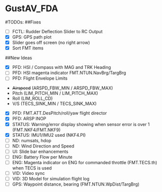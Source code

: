 # GustAV_FDA
#TODOs:
##Fixes
- [ ] FCTL: Rudder Deflection Slider to RC Output  
- [x] GPS: GPS path plot
- [x] Slider goes off screen (no right arrow)
- [x] Sort FMT items

##New Ideas

- [x] PFD: HSI / Compass with MAG and TRK Heading 
- [ ] PFD: HSI magenta indicator FMT.NTUN.NavBrg/TargBrg  
- [ ] PFD: Flight Envelope Limits  
- ~~Airspeed~~ (ARSPD_FBW_MIN / ARSPD_FBW_MAX)
- Pitch (LIM_PITCH_MIN / LIM_PITCH_MAX)
- Roll (LIM_ROLL_CD)
- V/S (TECS_SINK_MIN / TECS_SINK_MAX)
- [x] PFD: FMT.ATT.DesPitch/roll/yaw flight director
- [x] PFD: ARSP INOP
- [x] STATUS: Warning/error display showing when sensor error is over 1 (FMT.NKF4/FMT.NKF9)
- [x] STATUS: IMU1/IMU2 used  (NKF4.PI)
- [ ] ND: numsats, hdop
- [ ] ND: Wind Direction and Speed
- [ ] UI: Slide bar enhancements
- [ ] ENG: Battery Flow per Minute  
- [ ] ENG: Magenta indicator on ENG for commanded throttle (FMT.TECS.th) when TECS is used
- [ ] VID: Video sync
- [ ] VID: 3D Model for simulation flight log
- [ ] GPS: Waypoint distance, bearing (FMT.NTUN.WpDist/TargBrg)
